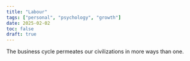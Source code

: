 ```yaml
---
title: "Labour"
tags: ["personal", "psychology", "growth"]
date: 2025-02-02
toc: false
draft: true
---
```



The business cycle permeates our civilizations in more ways than one.
 
